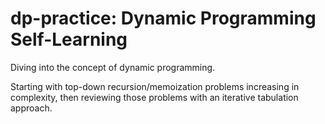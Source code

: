 # dp-practice: Dynamic Programming Self-Learning

Diving into the concept of dynamic programming. 

Starting with top-down recursion/memoization problems increasing in complexity, then reviewing those problems with an iterative tabulation approach.
